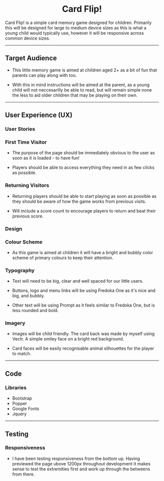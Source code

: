 <h1 align=center>Card Flip!</h1>

<p>Card Flip! is a simple card memory game designed for children. Primarily this will be designed for large to medium device sizes as this is what a young child would typically use, however it will be responsive across common device sizes. </p>

<hr>

## Target Audience

* This little memory game is aimed at children aged 2+ as a bit of fun that parents can play along with too.

* With this in mind instructions will be aimed at the parent, as a young child will not neccesarilly be able to read, but will remain simple none the less to aid older children that may be playing on their own.

<hr>

## User Experience (UX)

### User Stories

### First Time Visitor

* The purpose of the page should be immediately obvious to the user as soon as it is loaded - to have fun!

* Players should be able to access everything they need in as few clicks as possible.

### Returning Visitors

* Returning players should be able to start playing as soon as possible as they should be aware of how the game works from previous visits.

* Will include a score count to encourage players to return and beat their previous score.

### Design

### Colour Scheme

* As this game is aimed at children it will have a bright and bubbly color scheme of primary colours to keep their attention.

### Typography

* Text will need to be big, clear and well spaced for our little users.

* Buttons, logo and menu links will be using Fredoka One as it's nice and big, and bubbly.

* Other text will be using Prompt as it feels similar to Fredoka One, but is less rounded and bold.

### Imagery

* Images will be child friendly. The card back was made by myself using Vectr. A simple smiley face on a bright red background.

* Card faces will be easily recognisable animal silhouettes for the player to match.

<hr>

## Code

### Libraries

 * Bootstrap
 * Popper
 * Google Fonts
 * Jquery

 <hr>

## Testing

### Responsiveness

* I have been testing responsiveness from the bottom up. Having previewed the page ubove 1200px throughout development it makes sense to test the extremities first and work up through the betweens from there.
